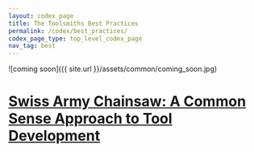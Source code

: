 ```yaml
---
layout: codex_page
title: The Toolsmiths Best Practices
permalink: /codex/best_practices/
codex_page_type: top_level_codex_page
nav_tag: best
---
```

![coming soon]({{ site.url }}/assets/common/coming_soon.jpg)


# [Swiss Army Chainsaw: A Common Sense Approach to Tool Development](https://www.gamasutra.com/view/feature/130236/swiss_army_chainsaw_a_common_.php)

